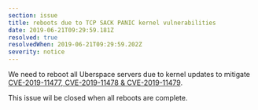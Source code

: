 ```yaml
---
section: issue
title: reboots due to TCP SACK PANIC kernel vulnerabilities
date: 2019-06-21T09:29:59.181Z
resolved: true
resolvedWhen: 2019-06-21T09:29:59.202Z
severity: notice
---
```

We need to reboot all Uberspace servers due to kernel updates to mitigate [CVE-2019-11477, CVE-2019-11478 & CVE-2019-11479](https://access.redhat.com/security/vulnerabilities/tcpsack).

This issue wil be closed when all reboots are complete.
